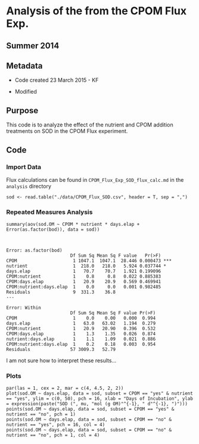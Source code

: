 # Analysis of the  from the CPOM Flux Exp.

## Summer 2014

## Metadata

* Code created 23 March 2015 - KF

* Modified

## Purpose

This code is to analyze the effect of the nutrient and CPOM addition treatments on SOD in the CPOM Flux experiment.

## Code
### Import Data

Flux calculations can be found in `CPOM_Flux_Exp_SOD_flux_calc.md` in the `analysis` directory

    sod <- read.table("./data/CPOM_Flux_SOD.csv", header = T, sep = ",")

### Repeated Measures Analysis

    summary(aov(sod.OM ~ CPOM * nutrient * days.elap + Error(as.factor(bod)), data = sod))

~~~~


Error: as.factor(bod)
                        Df Sum Sq Mean Sq F value   Pr(>F)    
CPOM                     1 1047.1  1047.1  28.446 0.000473 ***
nutrient                 1  218.0   218.0   5.924 0.037744 *  
days.elap                1   70.7    70.7   1.921 0.199096    
CPOM:nutrient            1    0.8     0.8   0.022 0.885383    
CPOM:days.elap           1   20.9    20.9   0.569 0.469941    
CPOM:nutrient:days.elap  1    0.0     0.0   0.001 0.982485    
Residuals                9  331.3    36.8                     
---

Error: Within
                        Df Sum Sq Mean Sq F value Pr(>F)
CPOM                     1    0.0    0.00   0.000  0.994
days.elap                1   63.0   63.02   1.194  0.279
CPOM:nutrient            1   20.9   20.90   0.396  0.532
CPOM:days.elap           1    1.3    1.35   0.026  0.874
nutrient:days.elap       1    1.1    1.09   0.021  0.886
CPOM:nutrient:days.elap  1    0.2    0.18   0.003  0.954
Residuals               57 3009.3   52.79               

~~~~

I am not sure how to interpret these results...

### Plots

    par(las = 1, cex = 2, mar = c(4, 4.5, 2, 2))
    plot(sod.OM ~ days.elap, data = sod, subset = CPOM == "yes" & nutrient == "yes", ylim = c(0, 50), pch = 16, xlab = "Days of Incubation", ylab = expression(paste("SOD (", mu, "mol (g OM)"^{-1}, " d"^{-1}, ")")))
    points(sod.OM ~ days.elap, data = sod, subset = CPOM == "yes" & nutrient == "no", pch = 1)
    points(sod.OM ~ days.elap, data = sod, subset = CPOM == "no" & nutrient == "yes", pch = 16, col = 4)
    points(sod.OM ~ days.elap, data = sod, subset = CPOM == "no" & nutrient == "no", pch = 1, col = 4)

    
